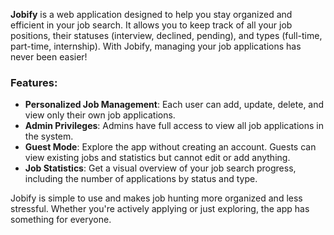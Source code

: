 
**Jobify** is a web application designed to help you stay organized and efficient in your job search. It allows you to keep track of all your job positions, their statuses (interview, declined, pending), and types (full-time, part-time, internship). With Jobify, managing your job applications has never been easier!

### Features:
- **Personalized Job Management**: Each user can add, update, delete, and view only their own job applications.
- **Admin Privileges**: Admins have full access to view all job applications in the system.
- **Guest Mode**: Explore the app without creating an account. Guests can view existing jobs and statistics but cannot edit or add anything.
- **Job Statistics**: Get a visual overview of your job search progress, including the number of applications by status and type.

Jobify is simple to use and makes job hunting more organized and less stressful. Whether you're actively applying or just exploring, the app has something for everyone.
